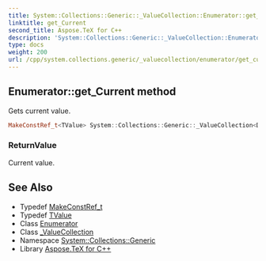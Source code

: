 ```yaml
---
title: System::Collections::Generic::_ValueCollection::Enumerator::get_Current method
linktitle: get_Current
second_title: Aspose.TeX for C++
description: 'System::Collections::Generic::_ValueCollection::Enumerator::get_Current method. Gets current value in C++.'
type: docs
weight: 200
url: /cpp/system.collections.generic/_valuecollection/enumerator/get_current/
---
```

## Enumerator::get_Current method


Gets current value.

```cpp
MakeConstRef_t<TValue> System::Collections::Generic::_ValueCollection<Dict>::Enumerator::get_Current() const override
```


### ReturnValue

Current value.

## See Also

* Typedef [MakeConstRef_t](../../../../system/makeconstref_t/)
* Typedef [TValue](../../tvalue/)
* Class [Enumerator](../)
* Class [_ValueCollection](../../)
* Namespace [System::Collections::Generic](../../../)
* Library [Aspose.TeX for C++](../../../../)
